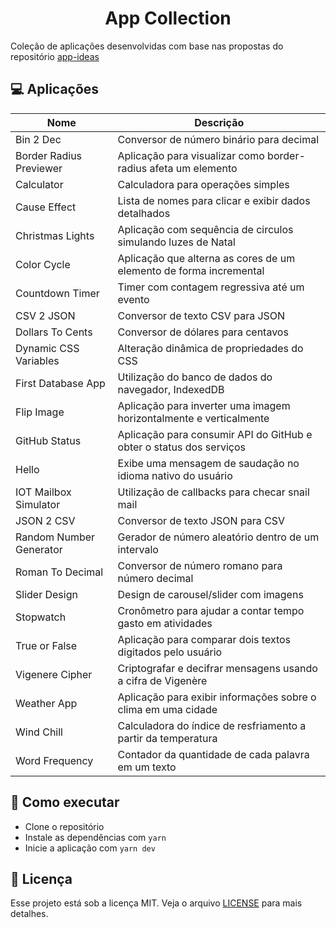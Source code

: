 <h1 align="center">App Collection</h1>

Coleção de aplicações desenvolvidas com base nas propostas do repositório [app-ideas](https://github.com/florinpop17/app-ideas)


## 💻 Aplicações

| Nome                    | Descrição                                                           |
| ----------------------- | ------------------------------------------------------------------- |
| Bin 2 Dec               | Conversor de número binário para decimal                            |
| Border Radius Previewer | Aplicação para visualizar como border-radius afeta um elemento      |
| Calculator              | Calculadora para operações simples                                  |
| Cause Effect            | Lista de nomes para clicar e exibir dados detalhados                |
| Christmas Lights        | Aplicação com sequência de circulos simulando luzes de Natal        |
| Color Cycle             | Aplicação que alterna as cores de um elemento de forma incremental  |
| Countdown Timer         | Timer com contagem regressiva até um evento                         |
| CSV 2 JSON              | Conversor de texto CSV para JSON                                    |
| Dollars To Cents        | Conversor de dólares para centavos                                  |
| Dynamic CSS Variables   | Alteração dinâmica de propriedades do CSS                           |
| First Database App      | Utilização do banco de dados do navegador, IndexedDB                |
| Flip Image              | Aplicação para inverter uma imagem horizontalmente e verticalmente  |
| GitHub Status           | Aplicação para consumir API do GitHub e obter o status dos serviços |
| Hello                   | Exibe uma mensagem de saudação no idioma nativo do usuário          |
| IOT Mailbox Simulator   | Utilização de callbacks para checar snail mail                      |
| JSON 2 CSV              | Conversor de texto JSON para CSV                                    |
| Random Number Generator | Gerador de número aleatório dentro de um intervalo                  |
| Roman To Decimal        | Conversor de número romano para número decimal                      |
| Slider Design           | Design de carousel/slider com imagens                               |
| Stopwatch               | Cronômetro para ajudar a contar tempo gasto em atividades           |
| True or False           | Aplicação para comparar dois textos digitados pelo usuário          |
| Vigenere Cipher         | Criptografar e decifrar mensagens usando a cifra de Vigenère        |
| Weather App             | Aplicação para exibir informações sobre o clima em uma cidade       |
| Wind Chill              | Calculadora do índice de resfriamento a partir da temperatura       |
| Word Frequency          | Contador da quantidade de cada palavra em um texto                  |


## 🚀 Como executar

- Clone o repositório
- Instale as dependências com `yarn`
- Inicie a aplicação com `yarn dev`


## 📄 Licença

Esse projeto está sob a licença MIT. Veja o arquivo [LICENSE](LICENSE) para mais detalhes.